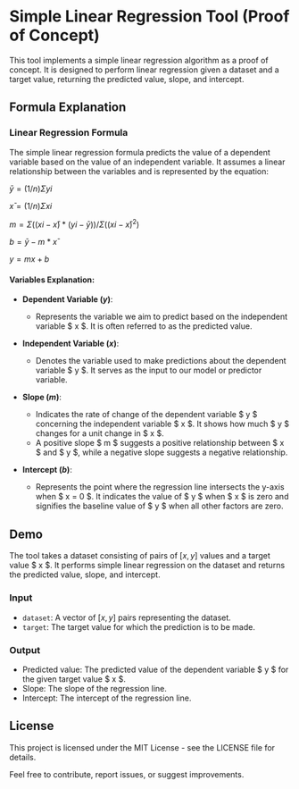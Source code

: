 # Simple Linear Regression Tool (Proof of Concept)

This tool implements a simple linear regression algorithm as a proof of concept. It is designed to perform linear regression given a dataset and a target value, returning the predicted value, slope, and intercept.

## Formula Explanation

### Linear Regression Formula

The simple linear regression formula predicts the value of a dependent variable based on the value of an independent variable. It assumes a linear relationship between the variables and is represented by the equation:

 $ȳ = (1/n) Σ yi$

 $x̄ = (1/n) Σ xi$

 $m = Σ((xi - x̄) * (yi - ȳ)) / Σ((xi - x̄)^2)$

 $b = ȳ - m * x̄$

 $y = mx + b$
 

#### Variables Explanation:

- **Dependent Variable $( y )$**:
  - Represents the variable we aim to predict based on the independent variable $ x $. It is often referred to as the predicted value.

- **Independent Variable $( x )$**:
  - Denotes the variable used to make predictions about the dependent variable $ y $. It serves as the input to our model or predictor variable.

- **Slope $( m )$**:
  - Indicates the rate of change of the dependent variable $ y $ concerning the independent variable $ x $. It shows how much $ y $ changes for a unit change in $ x $.
  - A positive slope $ m $ suggests a positive relationship between $ x $ and $ y $, while a negative slope suggests a negative relationship.

- **Intercept $( b )$**:
  - Represents the point where the regression line intersects the y-axis when $ x = 0 $. It indicates the value of $ y $ when $ x $ is zero and signifies the baseline value of $ y $ when all other factors are zero.

## Demo

The tool takes a dataset consisting of pairs of $[ x, y ]$ values and a target value $ x $. It performs simple linear regression on the dataset and returns the predicted value, slope, and intercept.

### Input

- `dataset`: A vector of $[x, y]$ pairs representing the dataset.
- `target`: The target value for which the prediction is to be made.

### Output

- Predicted value: The predicted value of the dependent variable $ y $ for the given target value $ x $.
- Slope: The slope of the regression line.
- Intercept: The intercept of the regression line.

## License

This project is licensed under the MIT License - see the LICENSE file for details.

Feel free to contribute, report issues, or suggest improvements.
